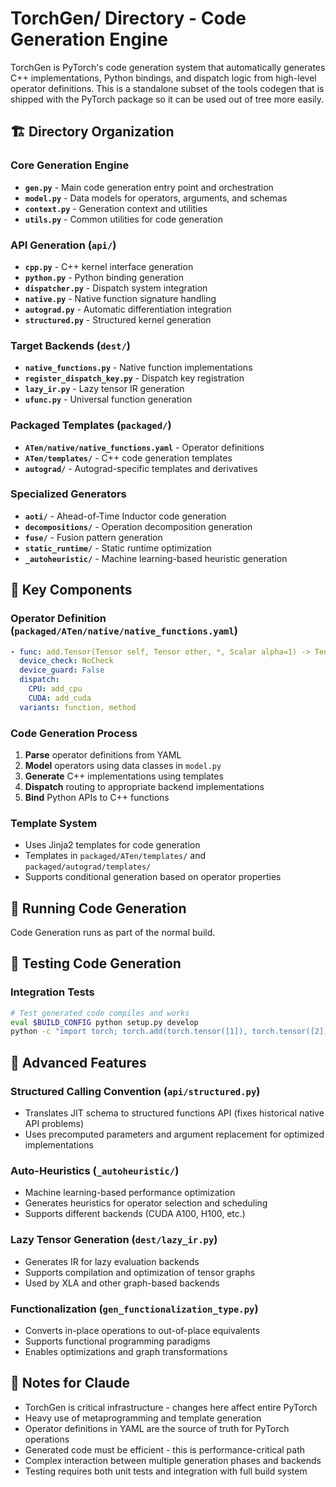 # TorchGen/ Directory - Code Generation Engine

TorchGen is PyTorch's code generation system that automatically generates C++ implementations, Python bindings, and dispatch logic from high-level operator definitions.
This is a standalone subset of the tools codegen that is shipped with the PyTorch package so it can be used out of tree more easily.

## 🏗️ Directory Organization

### Core Generation Engine
- **`gen.py`** - Main code generation entry point and orchestration
- **`model.py`** - Data models for operators, arguments, and schemas
- **`context.py`** - Generation context and utilities
- **`utils.py`** - Common utilities for code generation

### API Generation (`api/`)
- **`cpp.py`** - C++ kernel interface generation
- **`python.py`** - Python binding generation
- **`dispatcher.py`** - Dispatch system integration
- **`native.py`** - Native function signature handling
- **`autograd.py`** - Automatic differentiation integration
- **`structured.py`** - Structured kernel generation

### Target Backends (`dest/`)
- **`native_functions.py`** - Native function implementations
- **`register_dispatch_key.py`** - Dispatch key registration
- **`lazy_ir.py`** - Lazy tensor IR generation
- **`ufunc.py`** - Universal function generation

### Packaged Templates (`packaged/`)
- **`ATen/native/native_functions.yaml`** - Operator definitions
- **`ATen/templates/`** - C++ code generation templates
- **`autograd/`** - Autograd-specific templates and derivatives

### Specialized Generators
- **`aoti/`** - Ahead-of-Time Inductor code generation
- **`decompositions/`** - Operation decomposition generation
- **`fuse/`** - Fusion pattern generation
- **`static_runtime/`** - Static runtime optimization
- **`_autoheuristic/`** - Machine learning-based heuristic generation

## 🔧 Key Components

### Operator Definition (`packaged/ATen/native/native_functions.yaml`)
```yaml
- func: add.Tensor(Tensor self, Tensor other, *, Scalar alpha=1) -> Tensor
  device_check: NoCheck
  device_guard: False
  dispatch:
    CPU: add_cpu
    CUDA: add_cuda
  variants: function, method
```

### Code Generation Process
1. **Parse** operator definitions from YAML
2. **Model** operators using data classes in `model.py`
3. **Generate** C++ implementations using templates
4. **Dispatch** routing to appropriate backend implementations
5. **Bind** Python APIs to C++ functions

### Template System
- Uses Jinja2 templates for code generation
- Templates in `packaged/ATen/templates/` and `packaged/autograd/templates/`
- Supports conditional generation based on operator properties

## 🚀 Running Code Generation

Code Generation runs as part of the normal build.

## 🧪 Testing Code Generation

### Integration Tests
```bash
# Test generated code compiles and works
eval $BUILD_CONFIG python setup.py develop
python -c "import torch; torch.add(torch.tensor([1]), torch.tensor([2]))"
```

## 🔧 Advanced Features

### Structured Calling Convention (`api/structured.py`)
- Translates JIT schema to structured functions API (fixes historical native API problems)
- Uses precomputed parameters and argument replacement for optimized implementations

### Auto-Heuristics (`_autoheuristic/`)
- Machine learning-based performance optimization
- Generates heuristics for operator selection and scheduling
- Supports different backends (CUDA A100, H100, etc.)

### Lazy Tensor Generation (`dest/lazy_ir.py`)
- Generates IR for lazy evaluation backends
- Supports compilation and optimization of tensor graphs
- Used by XLA and other graph-based backends

### Functionalization (`gen_functionalization_type.py`)
- Converts in-place operations to out-of-place equivalents
- Supports functional programming paradigms
- Enables optimizations and graph transformations

## 📝 Notes for Claude

- TorchGen is critical infrastructure - changes here affect entire PyTorch
- Heavy use of metaprogramming and template generation
- Operator definitions in YAML are the source of truth for PyTorch operations
- Generated code must be efficient - this is performance-critical path
- Complex interaction between multiple generation phases and backends
- Testing requires both unit tests and integration with full build system
